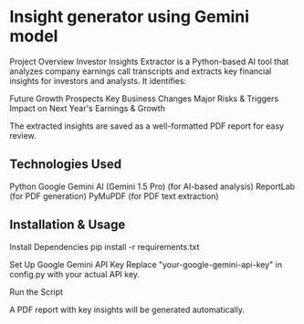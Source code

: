 # Insight generator using Gemini model
Project Overview
Investor Insights Extractor is a Python-based AI tool that analyzes company earnings call transcripts and extracts key financial insights for investors and analysts. It identifies:

Future Growth Prospects
Key Business Changes
Major Risks & Triggers
Impact on Next Year's Earnings & Growth

The extracted insights are saved as a well-formatted PDF report for easy review.

## Technologies Used
Python
Google Gemini AI (Gemini 1.5 Pro) (for AI-based analysis)
ReportLab (for PDF generation)
PyMuPDF (for PDF text extraction)

## Installation & Usage

Install Dependencies
pip install -r requirements.txt

Set Up Google Gemini API Key
Replace "your-google-gemini-api-key" in config.py with your actual API key.

Run the Script

A PDF report with key insights will be generated automatically.


